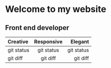 # Welcome to my website
## Front end developer



| Creative     | Responsive     | Elegant       |
| :---         |     :---:      |          ---: |
| git status   | git status     | git status    |
| git diff     | git diff       | git diff      |
